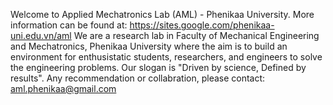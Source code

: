 Welcome to Applied Mechatronics Lab (AML) - Phenikaa University. 
More information can be found at: https://sites.google.com/phenikaa-uni.edu.vn/aml 
We are a research lab in Faculty of Mechanical Engineering and Mechatronics, Phenikaa University where the aim is to build an environment for enthusistatic students, researchers, and engineers to solve the engineering problems. 
Our slogan is "Driven by science, Defined by results". 
Any recommendation or collabration, please contact: aml.phenikaa@gmail.com

<!--

**Here are some ideas to get you started:**

🙋‍♀️ A short introduction - what is your organization all about?
🌈 Contribution guidelines - how can the community get involved?
👩‍💻 Useful resources - where can the community find your docs? Is there anything else the community should know?
🍿 Fun facts - what does your team eat for breakfast?
🧙 Remember, you can do mighty things with the power of [Markdown](https://docs.github.com/github/writing-on-github/getting-started-with-writing-and-formatting-on-github/basic-writing-and-formatting-syntax)
-->
